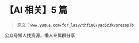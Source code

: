 # 【AI 相关】5 篇

> 原文：[`www.yuque.com/for_lazy/thfiu8/yac6z3kvprezap7b`](https://www.yuque.com/for_lazy/thfiu8/yac6z3kvprezap7b)



公众号懒人找资源，懒人专属群分享